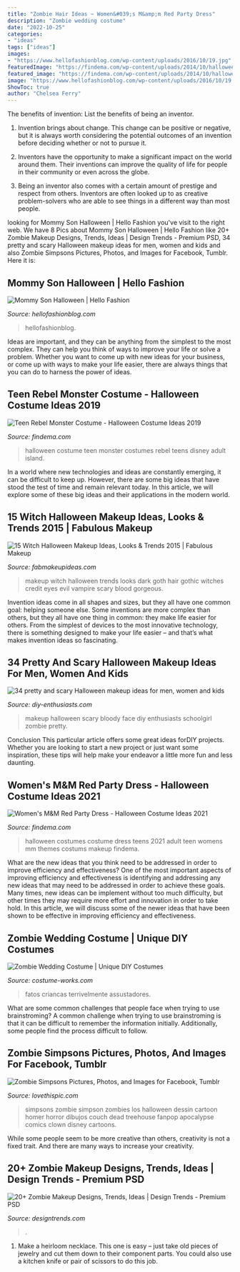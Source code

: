 ```yaml
---
title: "Zombie Hair Ideas ~ Women&#039;s M&amp;m Red Party Dress"
description: "Zombie wedding costume"
date: "2022-10-25"
categories:
- "ideas"
tags: ["ideas"]
images:
- "https://www.hellofashionblog.com/wp-content/uploads/2016/10/19.jpg"
featuredImage: "https://findema.com/wp-content/uploads/2014/10/halloween_20148730.jpg"
featured_image: "https://findema.com/wp-content/uploads/2014/10/halloween_20148730.jpg"
image: "https://www.hellofashionblog.com/wp-content/uploads/2016/10/19.jpg"
ShowToc: true
author: "Chelsea Ferry"
---
```



The benefits of invention: List the benefits of being an inventor.
1. Invention brings about change. This change can be positive or negative, but it is always worth considering the potential outcomes of an invention before deciding whether or not to pursue it.
2. Inventors have the opportunity to make a significant impact on the world around them. Their inventions can improve the quality of life for people in their community or even across the globe.

3. Being an inventor also comes with a certain amount of prestige and respect from others. Inventors are often looked up to as creative problem-solvers who are able to see things in a different way than most people.

	

		
looking for Mommy Son Halloween | Hello Fashion you've visit to the right web. We have 8 Pics about Mommy Son Halloween | Hello Fashion like 20+ Zombie Makeup Designs, Trends, Ideas | Design Trends - Premium PSD, 34 pretty and scary Halloween makeup ideas for men, women and kids and also Zombie Simpsons Pictures, Photos, and Images for Facebook, Tumblr. Here it is:
		
    
## Mommy Son Halloween | Hello Fashion

<img loading=lazy src="https://www.hellofashionblog.com/wp-content/uploads/2016/10/19.jpg" onerror="this.onerror=null;this.src='https://tse3.mm.bing.net/th?id=OIP.bgNd6Eh2sn2DL6OwdQ5jBgHaLF&amp;pid=15.1';" alt="Mommy Son Halloween | Hello Fashion">

_Source: hellofashionblog.com_

>hellofashionblog. 

	

Ideas are important, and they can be anything from the simplest to the most complex. They can help you think of ways to improve your life or solve a problem. Whether you want to come up with new ideas for your business, or come up with ways to make your life easier, there are always things that you can do to harness the power of ideas.

    
## Teen Rebel Monster Costume - Halloween Costume Ideas 2019

<img loading=lazy src="http://findema.com/wp-content/uploads/2014/10/halloween_20146014.jpg" onerror="this.onerror=null;this.src='https://tse3.mm.bing.net/th?id=OIP.8Xas301NA3P4LMk7jUaGSQHaKl&amp;pid=15.1';" alt="Teen Rebel Monster Costume - Halloween Costume Ideas 2019">

_Source: findema.com_

>halloween costume teen monster costumes rebel teens disney adult island. 

	

In a world where new technologies and ideas are constantly emerging, it can be difficult to keep up. However, there are some big ideas that have stood the test of time and remain relevant today. In this article, we will explore some of these big ideas and their applications in the modern world.

    
## 15 Witch Halloween Makeup Ideas, Looks &amp; Trends 2015 | Fabulous Makeup

<img loading=lazy src="http://fabmakeupideas.com/wp-content/uploads/2015/10/15-Witch-Halloween-Makeup-Ideas-Looks-Trends-2015-5.jpg" onerror="this.onerror=null;this.src='https://tse4.mm.bing.net/th?id=OIP.Qr8sxopaxVXkAFZU6xo_YgHaLH&amp;pid=15.1';" alt="15 Witch Halloween Makeup Ideas, Looks &amp; Trends 2015 | Fabulous Makeup">

_Source: fabmakeupideas.com_

>makeup witch halloween trends looks dark goth hair gothic witches credit eyes evil vampire scary blood gorgeous. 

	

Invention ideas come in all shapes and sizes, but they all have one common goal: helping someone else. Some inventions are more complex than others, but they all have one thing in common: they make life easier for others. From the simplest of devices to the most innovative technology, there is something designed to make your life easier – and that’s what makes invention ideas so fascinating.

    
## 34 Pretty And Scary Halloween Makeup Ideas For Men, Women And Kids

<img loading=lazy src="http://www.diy-enthusiasts.com/wp-content/uploads/2013/09/scary-halloween-makeup-bloody-face-school-girl.jpg" onerror="this.onerror=null;this.src='https://tse3.mm.bing.net/th?id=OIP.wZf4pMw6KJ5BS5_XwNXZ3AHaJ3&amp;pid=15.1';" alt="34 pretty and scary Halloween makeup ideas for men, women and kids">

_Source: diy-enthusiasts.com_

>makeup halloween scary bloody face diy enthusiasts schoolgirl zombie pretty. 

	

Conclusion
This particular article offers some great ideas forDIY projects. Whether you are looking to start a new project or just want some inspiration, these tips will help make your endeavor a little more fun and less daunting.

    
## Women&#039;s M&amp;M Red Party Dress - Halloween Costume Ideas 2021

<img loading=lazy src="https://findema.com/wp-content/uploads/2014/10/halloween_20148730.jpg" onerror="this.onerror=null;this.src='https://tse1.mm.bing.net/th?id=OIP.YH1fZb2nnkK-iEjvnBp5QwHaKl&amp;pid=15.1';" alt="Women&#039;s M&amp;M Red Party Dress - Halloween Costume Ideas 2021">

_Source: findema.com_

>halloween costumes costume dress teens 2021 adult teen womens mm themes costums makeup findema. 

	

What are the new ideas that you think need to be addressed in order to improve efficiency and effectiveness?
One of the most important aspects of improving efficiency and effectiveness is identifying and addressing any new ideas that may need to be addressed in order to achieve these goals. Many times, new ideas can be implement without too much difficulty, but other times they may require more effort and innovation in order to take hold. In this article, we will discuss some of the newer ideas that have been shown to be effective in improving efficiency and effectiveness.

    
## Zombie Wedding Costume | Unique DIY Costumes

<img loading=lazy src="https://photos.costume-works.com/full/zombie_wedding.jpg" onerror="this.onerror=null;this.src='https://tse3.mm.bing.net/th?id=OIP.1ULJPDxMNiS1Ys1VqmNsNwHaNI&amp;pid=15.1';" alt="Zombie Wedding Costume | Unique DIY Costumes">

_Source: costume-works.com_

>fatos criancas terrivelmente assustadores. 

	

What are some common challenges that people face when trying to use brainstroming?
A common challenge when trying to use brainstroming is that it can be difficult to remember the information initially. Additionally, some people find the process difficult to follow.

    
## Zombie Simpsons Pictures, Photos, And Images For Facebook, Tumblr

<img loading=lazy src="http://www.lovethispic.com/uploaded_images/200270-Zombie-Simpsons.jpg" onerror="this.onerror=null;this.src='https://tse2.mm.bing.net/th?id=OIP.utqamjme2VoZdfXqCDY1QgHaKY&amp;pid=15.1';" alt="Zombie Simpsons Pictures, Photos, and Images for Facebook, Tumblr">

_Source: lovethispic.com_

>simpsons zombie simpson zombies los halloween dessin cartoon homer horror dibujos couch dead treehouse fanpop apocalypse comics clown disney cartoons. 

	

While some people seem to be more creative than others, creativity is not a fixed trait. And there are many ways to increase your creativity.

    
## 20+ Zombie Makeup Designs, Trends, Ideas | Design Trends - Premium PSD

<img loading=lazy src="https://images.designtrends.com/wp-content/uploads/2016/07/08124145/Blue-Zombie-Makeup.jpg" onerror="this.onerror=null;this.src='https://tse1.mm.bing.net/th?id=OIP.WqaN6Z4JPE535n-KgOv9qAHaJQ&amp;pid=15.1';" alt="20+ Zombie Makeup Designs, Trends, Ideas | Design Trends - Premium PSD">

_Source: designtrends.com_

>. 

	

1. Make a heirloom necklace. This one is easy – just take old pieces of jewelry and cut them down to their component parts. You could also use a kitchen knife or pair of scissors to do this job. 

